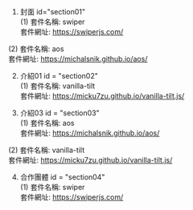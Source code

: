 1. 封面  id="section01"  
  (1) 套件名稱: swiper  
      套件網址: https://swiperjs.com/  
  
  (2) 套件名稱: aos  
      套件網址: https://michalsnik.github.io/aos/  

2. 介紹01 id = "section02"  
  (1) 套件名稱: vanilla-tilt  
      套件網址: https://micku7zu.github.io/vanilla-tilt.js/  

3. 介紹03 id = "section03"  
  (1) 套件名稱: aos  
      套件網址: https://michalsnik.github.io/aos/  

  (2) 套件名稱: vanilla-tilt  
      套件網址: https://micku7zu.github.io/vanilla-tilt.js/  

4. 合作團體 id = "section04"  
  (1) 套件名稱: swiper  
      套件網址: https://swiperjs.com/  
